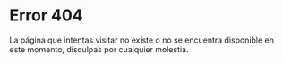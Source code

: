 # Error 404

La página que intentas visitar no existe o no se encuentra disponible en este momento, disculpas por cualquier molestia.